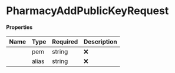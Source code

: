 # PharmacyAddPublicKeyRequest



**Properties**

| Name | Type | Required | Description |
| :-------- | :----------| :----------| :----------|
    | pem | string | ❌ |  |
    | alias | string | ❌ |  |




<!-- This file was generated by liblab | https://liblab.com/ -->